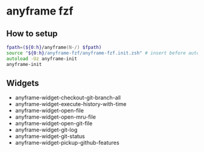 # anyframe fzf

## How to setup

```zsh
fpath=(${0:h}/anyframe(N-/) $fpath)
source "${0:h}/anyframe-fzf/anyframe-fzf.init.zsh" # insert before autoload anyframe-init
autoload -Uz anyframe-init
anyframe-init
```

## Widgets

- anyframe-widget-checkout-git-branch-all
- anyframe-widget-execute-history-with-time
- anyframe-widget-open-file
- anyframe-widget-open-mru-file
- anyframe-widget-open-git-file
- anyframe-widget-git-log
- anyframe-widget-git-status
- anyframe-widget-pickup-github-features
